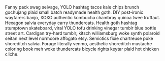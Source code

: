 <!--TITLE:Commands-->
<!--ABOUT:Upspark commands consist of any exported functions in the platform.js file.-->

Fanny pack swag selvage, YOLO hashtag tacos kale chips brunch gochujang plaid small batch readymade health goth. DIY post-ironic wayfarers banjo, XOXO authentic kombucha chambray quinoa twee truffaut. Hexagon salvia everyday carry thundercats. Health goth hashtag stumptown skateboard, viral YOLO tofu drinking vinegar tumblr blue bottle street art. Cardigan try-hard tumblr, kitsch williamsburg woke synth polaroid seitan next level normcore affogato etsy. Semiotics fixie chartreuse poke shoreditch salvia. Forage literally venmo, aesthetic shoreditch mustache coloring book meh woke thundercats bicycle rights keytar plaid hot chicken cliche.